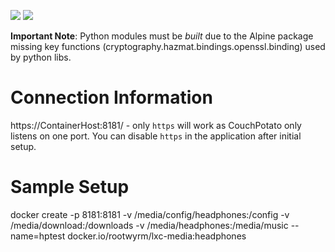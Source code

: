 [![](https://images.microbadger.com/badges/image/rootwyrm/tc_headphones.svg)](https://microbadger.com/images/rootwyrm/tc_headphones "Get your own image badge on microbadger.com") [![](https://images.microbadger.com/badges/version/rootwyrm/tc_headphones.svg)](https://microbadger.com/images/rootwyrm/tc_headphones "Get your own version badge on microbadger.com")

**Important Note**: Python modules must be _built_ due to the Alpine package missing key functions (cryptography.hazmat.bindings.openssl.binding) used by python libs.

# Connection Information
https://ContainerHost:8181/ - only `https` will work as CouchPotato only listens on one port. You can disable `https` in the application after initial setup.

# Sample Setup
docker create -p 8181:8181 -v /media/config/headphones:/config -v /media/download:/downloads -v /media/headphones:/media/music --name=hptest docker.io/rootwyrm/lxc-media:headphones
